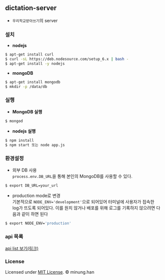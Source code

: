 ## dictation-server
- `우리학교받아쓰기`의 server

### 설치
- **nodejs**
```bash
$ apt-get install curl
$ curl -sL https://deb.nodesource.com/setup_6.x | bash -
$ apt-get install -y nodejs
```

- **mongoDB**
```bash
$ apt-get install mongodb
$ mkdir -p /data/db
```

### 실행
- **MongoDB 실행**
```bash
$ mongod
```
- **nodejs 실행**
```bash
$ npm install
$ npm start 또는 node app.js
```

### 환경설정
- 외부 DB 사용  
  `process.env.DB_URL`을 통해 본인의 MongoDB를 사용할 수 있다.
```bash
$ export DB_URL=your_url
```

- production mode로 변경  
  기본적으로 `NODE_ENV='development'`으로 되어있어 터미널에 
  사용자가 접속한 log가 뜨도록 되어있다.
  이를 원치 않거나 배포를 위해 로그를 기록하지 않으려면 다음과 같이 하면 된다
```bash
$ export NODE_ENV='production'
```

### api 목록
[api list 보기(링크)](/doc/api_list.md)



### License

Licensed under [MIT License](LICENSE). © minung.han
